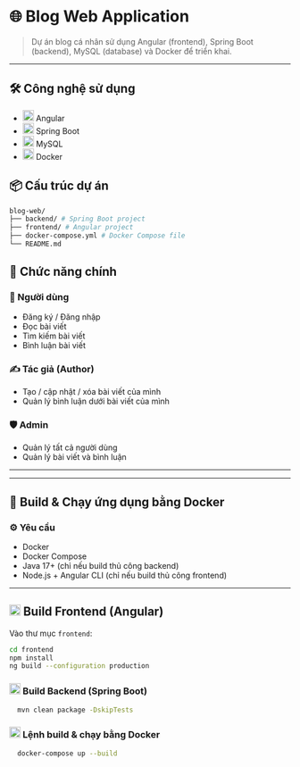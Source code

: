 # 🌐 Blog Web Application

> Dự án blog cá nhân sử dụng Angular (frontend), Spring Boot (backend), MySQL (database) và Docker để triển khai.

---

## 🛠️ Công nghệ sử dụng

- <img src="https://angular.io/assets/images/logos/angular/angular.svg" width="20" alt="Angular" /> Angular  
- <img src="https://spring.io/images/icon-spring-boot.svg" width="20" alt="Spring Boot" /> Spring Boot  
- <img src="https://www.mysql.com/common/logos/logo-mysql-170x115.png" width="20" alt="MySQL" /> MySQL  
- <img src="https://www.docker.com/wp-content/uploads/2022/03/Moby-logo.png" width="20" alt="Docker" /> Docker


## 📦 Cấu trúc dự án
```bash
blog-web/
├── backend/ # Spring Boot project
├── frontend/ # Angular project
├── docker-compose.yml # Docker Compose file
└── README.md
```
## 🧩 Chức năng chính

### 👤 Người dùng
- Đăng ký / Đăng nhập
- Đọc bài viết
- Tìm kiếm bài viết
- Bình luận bài viết

### ✍️ Tác giả (Author)
- Tạo / cập nhật / xóa bài viết của mình
- Quản lý bình luận dưới bài viết của mình

### 🛡️ Admin
- Quản lý tất cả người dùng
- Quản lý bài viết và bình luận

---

---

## 🚀 Build & Chạy ứng dụng bằng Docker

### ⚙️ Yêu cầu

- Docker
- Docker Compose
- Java 17+ (chỉ nếu build thủ công backend)
- Node.js + Angular CLI (chỉ nếu build thủ công frontend)

---

## <img src="https://angular.io/assets/images/logos/angular/angular.svg" width="20" alt="Angular" /> Build Frontend (Angular)

Vào thư mục `frontend`:

```bash
cd frontend
npm install
ng build --configuration production
```

### <img src="https://spring.io/images/icon-spring-boot.svg" width="20" alt="Spring Boot" /> Build Backend (Spring Boot)
```bash
  mvn clean package -DskipTests
```
### <img src="https://www.docker.com/wp-content/uploads/2022/03/Moby-logo.png" width="20" alt="Docker" /> Lệnh build & chạy bằng Docker

```bash
  docker-compose up --build
```

